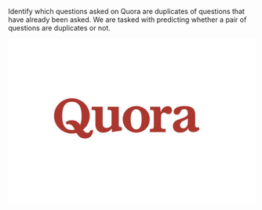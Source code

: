 Identify which questions asked on Quora are duplicates of questions that have already been asked.
We are tasked with predicting whether a pair of questions are duplicates or not.


![](20190211224126-quora-logo-crop.jpeg)
